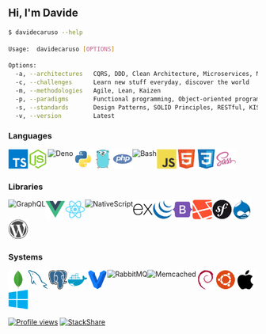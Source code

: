 ## Hi, I'm Davide

```bash
$ davidecaruso --help

Usage:  davidecaruso [OPTIONS]

Options:
  -a, --architectures   CQRS, DDD, Clean Architecture, Microservices, MVC, MVVM
  -c, --challenges      Learn new stuff everyday, discover the world
  -m, --methodologies   Agile, Lean, Kaizen
  -p, --paradigms       Functional programming, Object-oriented programming, Scripting
  -s, --standards       Design Patterns, SOLID Principles, RESTful, KISS, DRY, BEM
  -v, --version         Latest
```

### Languages

<img align="left" src="https://raw.githubusercontent.com/devicons/devicon/master/icons/typescript/typescript-original.svg" height="40" alt="TypeScript" title="TypeScript" />
<img align="left" src="https://raw.githubusercontent.com/devicons/devicon/master/icons/nodejs/nodejs-original.svg" height="40" alt="NodeJS" title="NodeJS" />
<img align="left" src="https://upload.wikimedia.org/wikipedia/commons/thumb/8/84/Deno.svg/600px-Deno.svg.png" height="40" alt="Deno" title="Deno" />
<img align="left" src="https://raw.githubusercontent.com/devicons/devicon/master/icons/python/python-original.svg" height="40" alt="Python" title="Python" />
<img align="left" src="https://raw.githubusercontent.com/devicons/devicon/master/icons/go/go-original.svg" height="40" alt="GoLang" title="GoLang" />
<img align="left" src="https://raw.githubusercontent.com/devicons/devicon/master/icons/php/php-plain.svg" height="40" alt="PHP" title="PHP" />
<img align="left" src="https://www.vectorlogo.zone/logos/gnu_bash/gnu_bash-icon.svg" height="40" alt="Bash" title="Bash" />
<img align="left" src="https://raw.githubusercontent.com/devicons/devicon/master/icons/javascript/javascript-original.svg" height="40" alt="JavaScript" title="JavaScript" />
<img align="left" src="https://raw.githubusercontent.com/devicons/devicon/master/icons/html5/html5-original.svg" height="40" alt="HTML5" title="HTML5" />
<img align="left" src="https://raw.githubusercontent.com/devicons/devicon/master/icons/css3/css3-original.svg" height="40" alt="CSS" title="CSS3" />
<img src="https://raw.githubusercontent.com/devicons/devicon/master/icons/sass/sass-original.svg" height="40" alt="Sass" title="Sass" />

### Libraries

<img align="left" src="https://www.vectorlogo.zone/logos/graphql/graphql-icon.svg" height="40" alt="GraphQL" title="GraphQL" />
<img align="left" src="https://raw.githubusercontent.com/devicons/devicon/master/icons/vuejs/vuejs-original.svg" height="40" alt="Vue.js" title="Vue.js" />
<img align="left" src="https://raw.githubusercontent.com/devicons/devicon/master/icons/react/react-original.svg" height="40" alt="React" title="React" />
<img align="left" src="https://cdn.worldvectorlogo.com/logos/nativescript.svg" height="40" alt="NativeScript" title="NativeScript" />
<img align="left" src="https://raw.githubusercontent.com/devicons/devicon/master/icons/express/express-original.svg" height="40" alt="Express" title="Express" />
<img align="left" src="https://raw.githubusercontent.com/devicons/devicon/master/icons/jquery/jquery-original.svg" height="40" alt="jQuery" title="jQuery" />
<img align="left" src="https://raw.githubusercontent.com/devicons/devicon/master/icons/bootstrap/bootstrap-plain.svg" height="40" alt="Bootstrap" title="Bootstrap" />
<img align="left" src="https://raw.githubusercontent.com/devicons/devicon/master/icons/laravel/laravel-plain.svg" height="40" alt="Laravel" title="Laravel" />
<img align="left" src="https://raw.githubusercontent.com/devicons/devicon/master/icons/symfony/symfony-original.svg" height="40" alt="Symfony" title="Symfony" />
<img align="left" src="https://raw.githubusercontent.com/devicons/devicon/master/icons/drupal/drupal-original.svg" height="40" alt="Drupal" title="Drupal" />
<img src="https://raw.githubusercontent.com/devicons/devicon/master/icons/wordpress/wordpress-plain.svg" height="40" alt="WordPress" title="WordPress" />

### Systems

<img align="left" src="https://raw.githubusercontent.com/devicons/devicon/master/icons/mongodb/mongodb-original.svg" height="40" alt="MongoDB" title="MongoDB" />
<img align="left" src="https://raw.githubusercontent.com/devicons/devicon/master/icons/mysql/mysql-original.svg" height="40" alt="MySQL" title="MySQL" />
<img align="left" src="https://raw.githubusercontent.com/devicons/devicon/master/icons/postgresql/postgresql-original.svg" height="40" alt="PostgreSQL" title="PostgreSQL" />
<img align="left" src="https://raw.githubusercontent.com/devicons/devicon/master/icons/docker/docker-plain.svg" height="40" alt="Docker" title="Docker" />
<img align="left" src="https://raw.githubusercontent.com/devicons/devicon/master/icons/vagrant/vagrant-original.svg" height="40" alt="Vagrant" title="Vagrant" />
<img align="left" src="https://www.vectorlogo.zone/logos/rabbitmq/rabbitmq-icon.svg" height="40" alt="RabbitMQ" title="RabbitMQ" />
<img align="left" src="https://www.vectorlogo.zone/logos/memcached/memcached-icon.svg" height="40" alt="Memcached" title="Memcached" />
<img align="left" src="https://raw.githubusercontent.com/devicons/devicon/master/icons/debian/debian-original.svg" height="40" alt="Debian" title="Debian" />
<img align="left" src="https://raw.githubusercontent.com/devicons/devicon/master/icons/ubuntu/ubuntu-plain.svg" height="40" alt="Ubuntu" title="Ubuntu" />
<img align="left" src="https://raw.githubusercontent.com/devicons/devicon/master/icons/apple/apple-original.svg" height="40" alt="MacOS" title="MacOS" />
<img src="https://raw.githubusercontent.com/devicons/devicon/master/icons/windows8/windows8-original.svg" height="40" alt="Windows" title="Windows" />

[![Profile views](https://komarev.com/ghpvc/?username=davidecaruso)](https://komarev.com/ghpvc/?username=davidecaruso)
[![StackShare](http://img.shields.io/badge/tech-stack-0690fa.svg?style=flat)](https://stackshare.io/davidecaruso/personal-stack)
